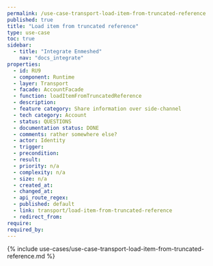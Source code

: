 ```yaml
---
permalink: /use-case-transport-load-item-from-truncated-reference
published: true
title: "Load item from truncated reference"
type: use-case
toc: true
sidebar:
  - title: "Integrate Enmeshed"
    nav: "docs_integrate"
properties:
  - id: RU9
  - component: Runtime
  - layer: Transport
  - facade: AccountFacade
  - function: loadItemFromTruncatedReference
  - description:
  - feature category: Share information over side-channel
  - tech category: Account
  - status: QUESTIONS
  - documentation status: DONE
  - comments: rather somewhere else?
  - actor: Identity
  - trigger:
  - precondition:
  - result:
  - priority: n/a
  - complexity: n/a
  - size: n/a
  - created_at:
  - changed_at:
  - api_route_regex:
  - published: default
  - link: transport/load-item-from-truncated-reference
  - redirect_from:
require:
required_by:
---
```


{% include use-cases/use-case-transport-load-item-from-truncated-reference.md %}
